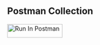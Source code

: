 ## Postman Collection
[<img src="https://run.pstmn.io/button.svg" alt="Run In Postman" style="width: 128px; height: 32px;">](https://speeding-shuttle-589628.postman.co/collection/11636429-145f03d2-816e-44f2-9265-bc80b76c06ae?source=rip_markdown&active-environment=11636429-7dbfcdcd-a91b-466d-b2bd-519e989913d3)